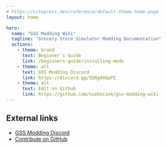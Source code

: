 ```yaml
---
# https://vitepress.dev/reference/default-theme-home-page
layout: home

hero:
  name: "GSS Modding Wiki"
  tagline: "Grocery Store Simulator Modding Documentation"
  actions:
    - theme: brand
      text: Beginner's Guide
      link: /beginners-guide/installing-mods
    - theme: alt
      text: GSS Modding Discord
      link: https://discord.gg/5ENg4XGpPZ
    - theme: alt
      text: Edit on Github
      link: https://github.com/nieboczek/gss-modding-wiki
---
```


<script setup lang="ts">
  import Home from './.vitepress/components/Home.vue';
  import HomeGroup from './.vitepress/components/HomeGroup.vue';
  import HomeItem from './.vitepress/components/HomeItem.vue';
</script>

<Home>
  <!-- Please keep the amount of HomeItems in every group the same -->
  <HomeGroup title="Beginner's Guide">
    <HomeItem name="Installing mods" link="./beginners-guide/installing-mods" />
    <HomeItem name="Configuring mods" link="./beginners-guide/configuring-mods" />
    <HomeItem />
  </HomeGroup>
  <HomeGroup title="Modding">
    <HomeItem name="Lua modding" link="./modding/lua/coding-lua-mod" />
    <HomeItem name="Blueprint modding" link="./modding/blueprint/blueprint-setup" />
    <HomeItem name="Miscellaneous modding" link="./modding/misc/searching-game-files" />
  </HomeGroup>
  <HomeGroup title="Miscellaneous">
    <HomeItem name="Hot reloading" link="./misc/hot-reloading" />
    <HomeItem name="Config types" link="./misc/config-types" />
    <HomeItem />
  </HomeGroup>
</Home>

## External links
- [GSS Modding Discord](https://discord.gg/5ENg4XGpPZ)
- [Contribute on GitHub](https://github.com/nieboczek/gss-modding-wiki)
